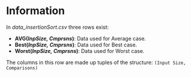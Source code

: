 # Information

In *data_insertionSort.csv* three rows exist:

* **AVG(_InpSize, Cmprsns_)**: Data used for Average case.
* **Best(_InpSize, Cmprsns_)**: Data used for Best case.
* **Worst(_InpSize, Cmprsns_)**: Data used for Worst case.

The columns in this row are made up tuples of the structure: ``` (Input Size, Comparisons) ```
